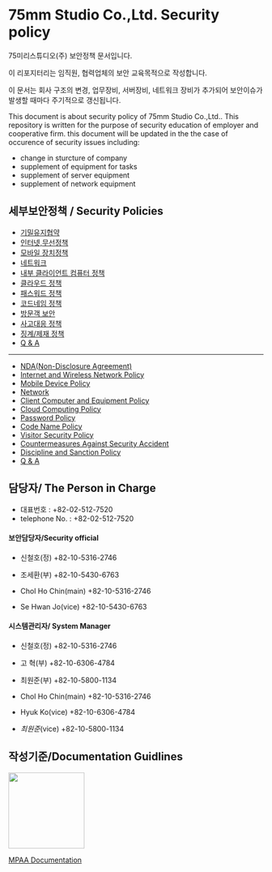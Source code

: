 # 75mm Studio Co.,Ltd. Security policy

75미리스튜디오(주) 보안정책 문서입니다.

이 리포지터리는 임직원, 협력업체의 보안 교육목적으로 작성합니다.

이 문서는 회사 구조의 변경, 업무장비, 서버장비, 네트워크 장비가 추가되어 보안이슈가 발생할 때마다 주기적으로 갱신됩니다.

This document is about security policy of  75mm Studio Co.,Ltd..
This repository is written for the purpose of security education of employer and cooperative firm.
this document will be updated in the the case of occurence of security issues including:
- change in sturcture of company
- supplement of equipment for tasks
- supplement of server equipment
- supplement of network equipment

## 세부보안정책 / Security Policies
- [기밀유지협약](docs/nda.md)
- [인터넷,무선정책](docs/internet.md)
- [모바일 장치정책](docs/mobile.md)
- [네트워크](docs/network.md)
- [내부 클라이언트 컴퓨터 정책](docs/clientpc.md)
- [클라우드 정책](docs/cloud.md)
- [패스워드 정책](docs/password.md)
- [코드네임 정책](docs/codename.md)
- [방문객 보안](docs/guest.md)
- [사고대응 정책](docs/security_incident_response.md)
- [징계/제재 정책](docs/security_disciplinary_action.md)
- [Q & A](docs/qna.md)
---------------------------------
- [NDA(Non-Disclosure Agreement)](docs/nda.md)
- [Internet and Wireless Network Policy](docs/internet.md)
- [Mobile Device Policy](docs/mobile.md)
- [Network](docs/network.md)
- [Client Computer and Equipment Policy](docs/clientpc.md)
- [Cloud Computing Policy](docs/cloud.md)
- [Password Policy](docs/password.md)
- [Code Name Policy](docs/codename.md)
- [Visitor Security Policy](docs/guest.md)
- [Countermeasures Against Security Accident](docs/security_incident_response.md)
- [Discipline and Sanction Policy](docs/security_disciplinary_action.md)
- [Q & A](docs/qna.md)

## 담당자/ The Person in Charge
- 대표번호 : +82-02-512-7520
- telephone No. : +82-02-512-7520

#### 보안담당자/Security official
- 신철호(정) +82-10-5316-2746
- 조세환(부) +82-10-5430-6763

- Chol Ho Chin(main) +82-10-5316-2746
- Se Hwan Jo(vice) +82-10-5430-6763

#### 시스템관리자/ System Manager
- 신철호(정) +82-10-5316-2746
- 고 혁(부) +82-10-6306-4784
- 최원준(부) +82-10-5800-1134

- Chol Ho Chin(main) +82-10-5316-2746
- Hyuk Ko(vice) +82-10-6306-4784
- *최원준*(vice) +82-10-5800-1134

## 작성기준/Documentation Guidlines
<img src="https://upload.wikimedia.org/wikipedia/commons/5/57/MPAA.jpg" width="150">

[MPAA Documentation](https://www.mpaa.org/what-we-do/advancing-creativity/additional-resources/#content-protection-best-practices)
